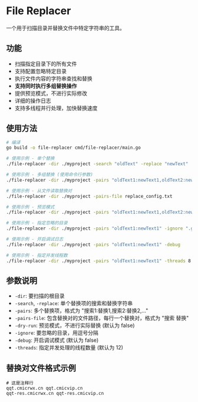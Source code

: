 # File Replacer

一个用于扫描目录并替换文件中特定字符串的工具。

## 功能

- 扫描指定目录下的所有文件
- 支持配置忽略特定目录
- 执行文件内容的字符串查找和替换
- **支持同时执行多组替换操作**
- 提供预览模式，不进行实际修改
- 详细的操作日志
- 支持多线程并行处理，加快替换速度

## 使用方法

```bash
# 编译
go build -o file-replacer cmd/file-replacer/main.go

# 使用示例 - 单个替换
./file-replacer -dir ./myproject -search "oldText" -replace "newText"

# 使用示例 - 多组替换 (使用命令行参数)
./file-replacer -dir ./myproject -pairs "oldText1:newText1,oldText2:newText2"

# 使用示例 - 从文件读取替换对
./file-replacer -dir ./myproject -pairs-file replace_config.txt

# 使用示例 - 预览模式
./file-replacer -dir ./myproject -pairs "oldText1:newText1,oldText2:newText2" -dry-run

# 使用示例 - 指定忽略的目录
./file-replacer -dir ./myproject -pairs "oldText1:newText1" -ignore ".git,node_modules,vendor"

# 使用示例 - 开启调试日志
./file-replacer -dir ./myproject -pairs "oldText1:newText1" -debug

# 使用示例 - 指定并发线程数
./file-replacer -dir ./myproject -pairs "oldText1:newText1" -threads 8
```

## 参数说明

- `-dir`: 要扫描的根目录
- `-search`, `-replace`: 单个替换项的搜索和替换字符串
- `-pairs`: 多个替换项，格式为 "搜索1:替换1,搜索2:替换2,..."
- `-pairs-file`: 包含替换对的文件路径，每行一个替换对，格式为 "搜索 替换"
- `-dry-run`: 预览模式，不进行实际替换 (默认为 false)
- `-ignore`: 要忽略的目录，用逗号分隔
- `-debug`: 开启调试模式 (默认为 false)
- `-threads`: 指定并发处理的线程数量 (默认为 12)

## 替换对文件格式示例

```
# 这是注释行
qqt.cmicrwx.cn qqt.cmicvip.cn
qqt-res.cmicrwx.cn qqt-res.cmicvip.cn
```

